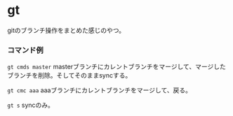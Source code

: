 # gt
gitのブランチ操作をまとめた感じのやつ。

### コマンド例

`gt cmds master`
masterブランチにカレントブランチをマージして、マージしたブランチを削除。そしてそのままsyncする。

`gt cmc aaa`
aaaブランチにカレントブランチをマージして、戻る。

`gt s`
syncのみ。
